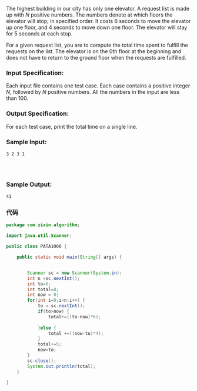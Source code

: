 The highest building in our city has only one elevator. A request list is made up with *N* positive numbers. The numbers denote at which floors the elevator will stop, in specified order. It costs 6 seconds to move the elevator up one floor, and 4 seconds to move down one floor. The elevator will stay for 5 seconds at each stop.

For a given request list, you are to compute the total time spent to fulfill the requests on the list. The elevator is on the 0th floor at the beginning and does not have to return to the ground floor when the requests are fulfilled.

### Input Specification:

Each input file contains one test case. Each case contains a positive integer *N*, followed by *N* positive numbers. All the numbers in the input are less than 100.

### Output Specification:

For each test case, print the total time on a single line.

### Sample Input:

```in
3 2 3 1

      
    
```

### Sample Output:

```out
41
```

### 代码

```java
package com.zixin.algorithm;

import java.util.Scanner;

public class PATA1008 {

	public static void main(String[] args) {


		Scanner sc = new Scanner(System.in);
		int n =sc.nextInt();
		int to=0;
		int total=0;
		int now = 0;
		for(int i=0;i<n;i++) {
			to = sc.nextInt();
			if(to>now) {
				total+=((to-now)*6);
				
			}else {
				total +=((now-to)*4);
			}
			total+=5;
			now=to;
		}
		sc.close();
		System.out.println(total);
	}

}

```

